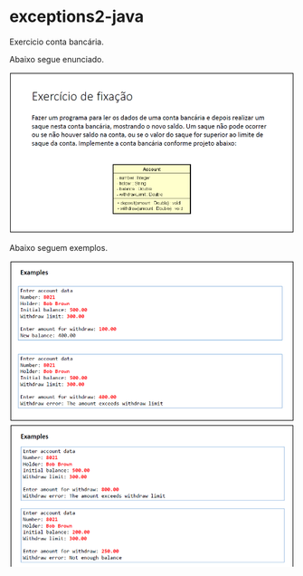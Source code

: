 # exceptions2-java

Exercicio conta bancária.

Abaixo segue enunciado.

![enunciado](https://github.com/Ricardo3113/exceptions2-java/blob/559d2a78dce7bd21453c5607bd5ff4e2eea6082b/enunciado.png)

Abaixo seguem exemplos.

![exemplos](https://github.com/Ricardo3113/exceptions2-java/blob/559d2a78dce7bd21453c5607bd5ff4e2eea6082b/exemplos.png)
![exemplosb](https://github.com/Ricardo3113/exceptions2-java/blob/559d2a78dce7bd21453c5607bd5ff4e2eea6082b/exemplosb.png)
